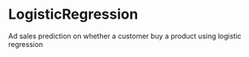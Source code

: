 # LogisticRegression
Ad sales prediction on whether a customer buy a product using logistic regression
